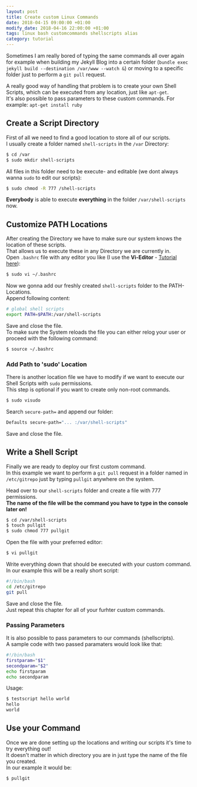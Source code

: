 ```yaml
---
layout: post
title: Create custom Linux Commands
date: 2018-04-15 09:00:00 +01:00
modify_date: 2018-04-16 22:00:00 +01:00
tags: linux bash customcommands shellscripts alias
category: tutorial
---
```


Sometimes I am really bored of typing the same commands all over again for example when building my Jekyll Blog into a certain folder (`bundle exec jekyll build --destination /var/www --watch &`) or moving to a specific folder just to perform a `git pull` request.

A really good way of handling that problem is to create your own Shell Scripts, which can be executed from any location, just like `apt-get`.<!--more-->  
It's also possible to pass parameters to these custom commands. For example: `apt-get install ruby`

## Create a Script Directory
First of all we need to find a good location to store all of our scripts.  
I usually create a folder named `shell-scripts` in the `/var` Directory:
```bash
$ cd /var
$ sudo mkdir shell-scripts
```
All files in this folder need to be execute- and editable (we dont always wanna `sudo` to edit our scripts):
```bash
$ sudo chmod -R 777 /shell-scripts
```
__Everybody__ is able to execute __everything__ in the folder `/var/shell-scripts` now.

## Customize PATH Locations
After creating the Directory we have to make sure our system knows the location of these scripts.  
That allows us to execute these in any Directory we are currently in.  
Open `.bashrc` file with any editor you like (I use the __Vi-Editor__ - [Tutorial here](http://www.openvim.com)):
```bash
$ sudo vi ~/.bashrc
```
Now we gonna add our freshly created `shell-scripts` folder to the PATH-Locations.  
Append following content:
```bash
# global shell scripts
export PATH=$PATH:/var/shell-scripts
```
Save and close the file.  
To make sure the System reloads the file you can either relog your user or proceed with the following command:
```bash
$ source ~/.bashrc
```

### Add Path to 'sudo' Location
There is another location file we have to modify if we want to execute our Shell Scripts with `sudo` permissions.  
This step is optional if you want to create only non-root commands.
```bash
$ sudo visudo
```
Search `secure-path=` and append our folder:
```bash
Defaults secure-path="... :/var/shell-scripts"
```
Save and close the file.

## Write a Shell Script
Finally we are ready to deploy our first custom command.  
In this example we want to perform a `git pull` request in a folder named in `/etc/gitrepo` just by typing `pullgit` anywhere on the system.  

Head over to our `shell-scripts` folder and create a file with 777 permissions.  
__The name of the file will be the command you have to type in the console later on!__  
```bash
$ cd /var/shell-scripts
$ touch pullgit
$ sudo chmod 777 pullgit
```
Open the file with your preferred editor:
```bash
$ vi pullgit
```
Write everything down that should be executed with your custom command.  
In our example this will be a really short script:
```bash
#!/bin/bash
cd /etc/gitrepo
git pull
```
Save and close the file.  
Just repeat this chapter for all of your furhter custom commands.

### Passing Parameters
It is also possible to pass parameters to our commands (shellscripts).  
A sample code with two passed paramaters would look like that:
```bash
#!/bin/bash
firstparam="$1"
secondparam="$2"
echo firstparam
echo secondparam
```
Usage:
```bash
$ testscript hello world
hello
world
```

## Use your Command
Once we are done setting up the locations and writing our scripts it's time to try everything out!  
It doesn't matter in which directory you are in just type the name of the file you created.  
In our example it would be:
```bash
$ pullgit
```